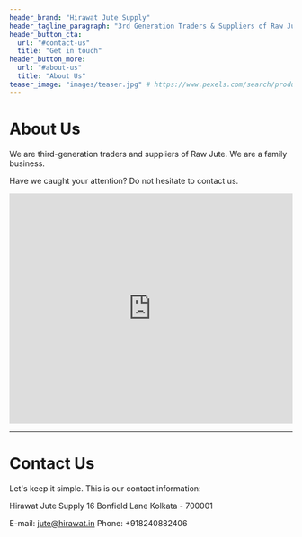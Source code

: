 ```yaml
---
header_brand: "Hirawat Jute Supply"
header_tagline_paragraph: "3rd Generation Traders & Suppliers of Raw Jute."
header_button_cta:
  url: "#contact-us"
  title: "Get in touch"
header_button_more:
  url: "#about-us"
  title: "About Us"
teaser_image: "images/teaser.jpg" # https://www.pexels.com/search/product%20testing/
---
```


# About Us

We are third-generation traders and suppliers of Raw Jute. We are a family business.

Have we caught your attention? Do not hesitate to contact us.

<iframe style="border:none;width:100%;" height="410px" src="https://opnform.com/forms/hirawat-tech-1"></iframe>

---

# Contact Us

Let's keep it simple. This is our contact information:

Hirawat Jute Supply
16 Bonfield Lane
Kolkata - 700001

E-mail: jute@hirawat.in
Phone: +918240882406

